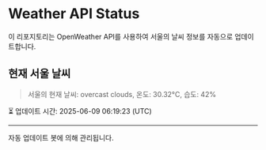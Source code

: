 
# Weather API Status

이 리포지토리는 OpenWeather API를 사용하여 서울의 날씨 정보를 자동으로 업데이트합니다.

## 현재 서울 날씨
> 서울의 현재 날씨: overcast clouds, 온도: 30.32°C, 습도: 42%

⏳ 업데이트 시간: 2025-06-09 06:19:23 (UTC)

---
자동 업데이트 봇에 의해 관리됩니다.
